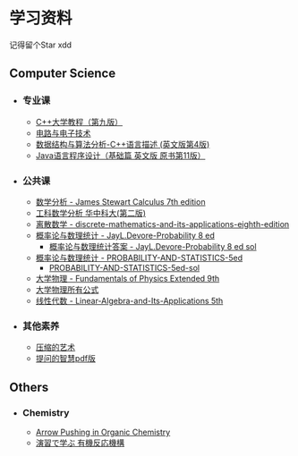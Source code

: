 # 学习资料

记得留个Star xdd

## Computer Science

* ### 专业课
    * [C++大学教程（第九版）](https://scut-oc.obs.myhuaweicloud.com/ebooks/CSclass/C%2B%2B%E5%A4%A7%E5%AD%A6%E6%95%99%E7%A8%8B%28%E7%AC%AC%E4%B9%9D%E7%89%88%29.pdf)
    * [电路与电子技术](https://scut-oc.obs.myhuaweicloud.com/ebooks/CSclass/14210969_%E7%94%B5%E8%B7%AF%E4%B8%8E%E7%94%B5%E5%AD%90%E6%8A%80%E6%9C%AF%3DELECTRICCIRCUITSANDELECTRONICS.pdf)
    * [数据结构与算法分析-C++语言描述 (英文版第4版)](https://scut-oc.obs.myhuaweicloud.com/ebooks/CSclass/data-structures-and-algorithm-analysis-in-c_compress.pdf)
    * [Java语言程序设计（基础篇 英文版 原书第11版）](https://scut-oc.obs.myhuaweicloud.com/ebooks/CSclass/vdoc.pub_introduction-to-java-programming-and-data-structures-comprehensive-version.epub)

* ### 公共课
    * [数学分析 - James Stewart Calculus 7th edition](https://scut-oc.obs.myhuaweicloud.com/ebooks/Math&Physics/James%20Stewart%20Calculus%207th%20edition.pdf)
    * [工科数学分析 华中科大(第二版)](https://scut-oc.obs.myhuaweicloud.com/ebooks/Math%26Physics/%E5%B7%A5%E7%A7%91%E6%95%B0%E5%AD%A6%E5%88%86%E6%9E%90%20%E5%8D%8E%E4%B8%AD%E7%A7%91%E5%A4%A7%28%E7%AC%AC%E4%BA%8C%E7%89%88%29.pdf)
    * [离散数学 - discrete-mathematics-and-its-applications-eighth-edition](https://scut-oc.obs.myhuaweicloud.com/ebooks/Math%26Physics/vdoc.pub_discrete-mathematics-and-its-applications.pdf)
    * [概率论与数理统计 - JayL.Devore-Probability 8 ed](https://scut-oc.obs.myhuaweicloud.com/ebooks/Math%26Physics/JayL.Devore-Probability%208%20ed.pdf)
        * [概率论与数理统计答案 - JayL.Devore-Probability 8 ed sol](https://scut-oc.obs.myhuaweicloud.com/ebooks/Math%26Physics/JayL.Devore-Probability%208%20ed%20sol.pdf)
    * [概率论与数理统计 - PROBABILITY-AND-STATISTICS-5ed](https://scut-oc.obs.myhuaweicloud.com/ebooks/Math%26Physics/%E3%80%8APROBABILITY-AND-STATISTICS%E3%80%8B_40075622.pdf)
        * [PROBABILITY-AND-STATISTICS-5ed-sol](https://scut-oc.obs.myhuaweicloud.com/ebooks/Math%26Physics/5%20ed%20solu.pdf)
    * [大学物理 - Fundamentals of Physics Extended 9th](https://scut-oc.obs.myhuaweicloud.com/ebooks/Math%26Physics/Fundamentals%20of%20Physics%20Extended%209th-HQ-Halliday.pdf)
    * [大学物理所有公式](https://scut-oc.obs.myhuaweicloud.com/ebooks/Math%26Physics/%E5%A4%A7%E5%AD%A6%E7%89%A9%E7%90%86%E6%89%80%E6%9C%89%E5%85%AC%E5%BC%8F%EF%BC%8812%E9%A1%B5%EF%BC%89.pdf)
    * [线性代数 - Linear-Algebra-and-Its-Applications 5th](https://scut-oc.obs.myhuaweicloud.com/ebooks/Math%26Physics/Linear-Algebra-and-Its-Applications%205th.pdf)
    
* ### 其他素养
    * [压缩的艺术](https://scut-oc.obs.myhuaweicloud.com/ebooks/National/%E5%8E%8B%E7%BC%A9%E3%81%AE%E8%89%BA%E6%9C%AF2.0.pdf)
    * [提问的智慧pdf版](https://scut-oc.obs.myhuaweicloud.com/ebooks/National/%E6%8F%90%E9%97%AE%E7%9A%84%E6%99%BA%E6%85%A7-%E5%85%A5%E7%BE%A4%E5%BF%85%E7%9C%8B.pdf)

## Others

* ### Chemistry
    * [Arrow Pushing in Organic Chemistry](https://scut-oc.obs.myhuaweicloud.com/ebooks/chemistry/Arrow%20Pushing%20in%20Organic%20Chemistry.pdf)
    * [演習で学ぶ 有機反応機構](https://scut-oc.obs.myhuaweicloud.com/ebooks/chemistry/%E6%BC%94%E7%BF%92%E3%81%A6%E3%82%99%E5%AD%A6%E3%81%B5%E3%82%99%20%E6%9C%89%E6%A9%9F%E5%8F%8D%E5%BF%9C%E6%A9%9F%E6%A7%8B.pdf)